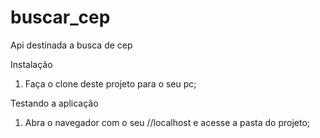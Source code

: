 # buscar_cep
Api destinada a busca de cep

Instalação
1. Faça o clone deste projeto para o seu pc; 

Testando a aplicação
1. Abra o navegador com o seu //localhost e acesse a pasta do projeto;
